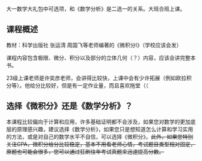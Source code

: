 大一数学大礼包中可选项，和《数学分析》是二选一的关系。大班合班上课。

## 课程概述
教材：科学出版社 张运清 周国飞等老师编著的《微积分I》（学校应该会发）

课程内容包含极限、微分、积分以及部分的立体几何（？）内容，应该会讲完整本书。

23级上课老师是许奕彦老师，会讲得比较快，上课中会有少许拓展（例如欧拉积分等）。他给分比较好，但是有一定作业量，而且喜欢拖堂（（

## 选择《微积分》还是《数学分析》？
本课程比较偏向于计算和应用，许多基础证明都不会涉及，如果您对数学的更加底层的原理感兴趣，建议选择《数学分析》，如果您只是想知道怎么计算和学习实用的方法，或是对自己的数学水平不自信，可以选择《微积分》。~~此外，如果您特别关注GPA，微积分给分比较稳定，基本不用看老师心情，考试题目类型相对固定，原题也可能会很多，您可以通过狂刷往年考试真题来迅速提高分数。~~

